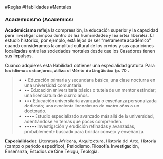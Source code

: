 #Reglas #Habilidades #Mentales

### Academicismo (Academics)

**Academicismo** refleja la comprensión, la educación superior y la capacidad para investigar campos dentro de las humanidades y las artes liberales. El estudio histórico, por ejemplo, está lejos de ser “meramente académico” cuando consideramos la amplitud cultural de los credos y sus apariciones localizadas entre las sociedades mortales desde que los Cazadores tienen sus Impulsos.

Cuando adquieres esta Habilidad, obtienes una especialidad gratuita. Para los idiomas extranjeros, utiliza el Mérito de Lingüística (p. 70).

> - • Educación primaria y secundaria básica; una clase nocturna en una universidad comunitaria.
> - •• Educación universitaria básica o tutela de un mentor estándar; una licenciatura de cuatro años.
> - ••• Educación universitaria avanzada o enseñanza personalizada dedicada; una excelente licenciatura de cuatro años o un doctorado.
> - •••• Estudio especializado avanzado más allá de la universidad, adentrándose en temas que pocos comprenden.
> - ••••• Investigación y erudición refinadas y avanzadas, probablemente buscado para brindar consejo y enseñanza.

**Especialidades**: Literatura Africana, Arquitectura, Historia del Arte, Historia (campo o período específico), Periodismo, Filosofía, Investigación, Enseñanza, Estudios de Cine Telugu, Teología.